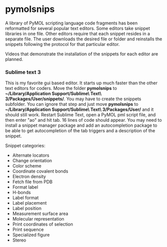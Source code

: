 # pymolsnips

A library of PyMOL scripting language code fragments has been reformatted for several popular text editors.
Some editors take snippet libraries in one file. 
Other editors require that each snippet resides in a separate file. 
The user downloads the desired file or folder and reinstalls the snippets following the protocol for that particular editor.

Videos that demonstrate the installation of the snippets for each editor are planned.

<h3>Sublime text 3</h3>

This is my favorite gui based editor. 
It starts up much faster than the other text editors for coders.
Move the folder **pymolsnips** to **~/Library/Application Support/Sublime\ Text\ 3/Packages/User/snippets/**.
You may have to create the snippets subfolder. 
You can ignore that step and just move **pymolsnips** to **~/Library/Application Support/Sublime\ Text\ 3/Packages/User/** and it should still work.
Restart Sublime Text, open a PyMOL pml script file, and then enter "ao" and  hit tab.
16 lines of code should appear.
You may need to install a snippet manager package and add an autocompletion package to be able to get autocompletion of the tab triggers and a description of the snippet. 


Snippet categories:

- Alternate locators
- Change orientation
- Color scheme
- Coordinate covalent bonds
- Electron density
- Fetch file from PDB
- Format label
- H-bonds
- Label format
- Label placement
- Label position
- Measurement surface area
- Molecular representation
- Print coordinates of selection
- Print sequence
- Specialized figure
- Stereo
